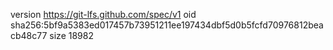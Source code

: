 version https://git-lfs.github.com/spec/v1
oid sha256:5bf9a5383ed017457b73951211ee197434dbf5d0b5fcfd70976812beacb48c77
size 18982
